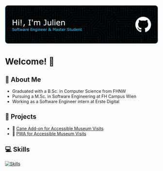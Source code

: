 ![Banner](https://raw.githubusercontent.com/julien-jungo/julien-jungo/refs/heads/main/img/banner.png)

# Welcome! 👋

## 💼 About Me

- Graduated with a B.Sc. in Computer Science from FHNW
- Pursuing a M.Sc. in Software Engineering at FH Campus Wien
- Working as a Software Engineer intern at Erste Digital

## 🚀 Projects

- 🔗 [Cane Add-on for Accessible Museum Visits](https://github.com/mio-guide/mio-guide-cane)
- 🔗 [PWA for Accessible Museum Visits](https://github.com/mio-guide/mio-guide-app)

## 💻 Skills

[![Skills](https://skillicons.dev/icons?i=java,python,js,ts,spring,react,angular,gcp,k8s,docker)](https://skillicons.dev)

